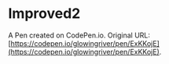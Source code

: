 # Improved2

A Pen created on CodePen.io. Original URL: [https://codepen.io/glowingriver/pen/ExKKojE](https://codepen.io/glowingriver/pen/ExKKojE).


